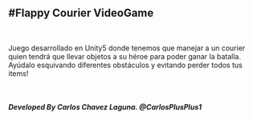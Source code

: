 <h2>#Flappy Courier VideoGame</h2><br>
<p>Juego desarrollado en Unity5 donde tenemos que manejar a un courier quien tendrá que llevar objetos a su héroe para poder ganar la batalla. <br>Ayúdalo esquivando diferentes obstáculos y evitando perder todos tus items!</p><br>
<h5>Developed By Carlos Chavez Laguna. @CarlosPlusPlus1</h5>